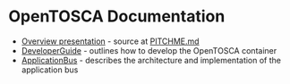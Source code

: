 # OpenTOSCA Documentation

- [Overview presentation](https://gitpitch.com/opentosca/container/) - source at [PITCHME.md](https://github.com/OpenTOSCA/container/blob/master/PITCHME.md)
- [DeveloperGuide](DeveloperGuide) - outlines how to develop the OpenTOSCA container
- [ApplicationBus](ApplicationBus) - describes the architecture and implementation of the application bus
